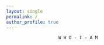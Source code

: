 ```yaml
---
layout: single
permalink: /
author_profile: true
---
```


                        W H O - I - A M  
